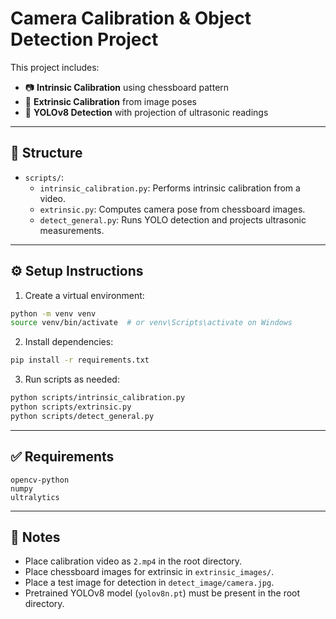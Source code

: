# Camera Calibration & Object Detection Project

This project includes:
- 📷 **Intrinsic Calibration** using chessboard pattern
- 📐 **Extrinsic Calibration** from image poses
- 🧠 **YOLOv8 Detection** with projection of ultrasonic readings

---

## 📁 Structure

- `scripts/`:
    - `intrinsic_calibration.py`: Performs intrinsic calibration from a video.
    - `extrinsic.py`: Computes camera pose from chessboard images.
    - `detect_general.py`: Runs YOLO detection and projects ultrasonic measurements.

---

## ⚙️ Setup Instructions

1. Create a virtual environment:
```bash
python -m venv venv
source venv/bin/activate  # or venv\Scripts\activate on Windows
```

2. Install dependencies:
```bash
pip install -r requirements.txt
```

3. Run scripts as needed:
```bash
python scripts/intrinsic_calibration.py
python scripts/extrinsic.py
python scripts/detect_general.py
```

---

## ✅ Requirements

```text
opencv-python
numpy
ultralytics
```

---

## 📌 Notes

- Place calibration video as `2.mp4` in the root directory.
- Place chessboard images for extrinsic in `extrinsic_images/`.
- Place a test image for detection in `detect_image/camera.jpg`.
- Pretrained YOLOv8 model (`yolov8n.pt`) must be present in the root directory.
